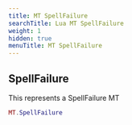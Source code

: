 ```yaml
---
title: MT SpellFailure
searchTitle: Lua MT SpellFailure
weight: 1
hidden: true
menuTitle: MT SpellFailure
---
```

## SpellFailure

This represents a SpellFailure MT
```lua
MT.SpellFailure
```